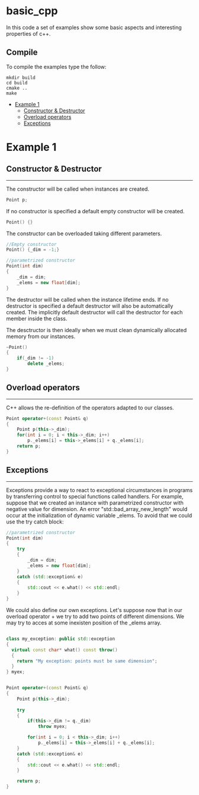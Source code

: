 # basic_cpp

In this code a set of examples show some basic aspects and interesting properties of c++.

Compile
-------
To compile the examples type the follow:

```
mkdir build
cd build
cmake ..
make
```

- [Example 1](#example-1)
  - [Constructor & Destructor](#constructor-&-destructor)
  - [Overload operators](#overload-operators)
  - [Exceptions](#Exceptions)

# Example 1

## Constructor & Destructor
---------------------------

The constructor will be called when instances are created. 
```cpp
Point p;
```

If no constructor is specified a default empty constructor will be created.
```cpp
Point() {}
```

The constructor can be overloaded taking different parameters.
```cpp
//Empty constructor
Point() {_dim = -1;}

//parametrized constructor
Point(int dim)
{
	_dim = dim;
	_elems = new float[dim];
}
```

The destructor will be called when the instance lifetime ends. 
If no destructor is specified a default destructor will also be automatically created.
The implicitly default destructor will call the destructor for each member inside the class. 

The desctructor is then ideally when we must clean dynamically allocated memory from our instances.
```cpp
~Point()
{
	if(_dim != -1)
		delete _elems;
}
```


## Overload operators
---------------------
C++ allows the re-definition of the operators adapted to our classes.

```cpp
Point operator+(const Point& q) 
{
	Point p(this->_dim);
    for(int i = 0; i < this->_dim; i++)
    	p._elems[i] = this->_elems[i] + q._elems[i];
    return p;
}
```


## Exceptions
-------------
Exceptions provide a way to react to exceptional circumstances in programs by transferring control to special functions called handlers.
For example, suppose that we created an instance with parametrized constructor with negative value for dimension. 
An error "std::bad_array_new_length" would occur at the initialization of dynamic variable _elems. To avoid that we could use
the try catch block: 

```cpp
//parametrized constructor
Point(int dim)
{
	try
	{
		_dim = dim;
		_elems = new float[dim];
	}
	catch (std::exception& e)
	{
		std::cout << e.what() << std::endl;
	}
}
```

We could also define our own exceptions. Let's suppose now that in our overload operator + we try to add two points of different dimensions.
We may try to acces at some inexisten position of the _elems array. 

```cpp

class my_exception: public std::exception
{
  virtual const char* what() const throw()
  {
    return "My exception: points must be same dimension";
  }
} myex;


Point operator+(const Point& q) 
{
	Point p(this->_dim);
			
    try
	{
		if(this->_dim != q._dim)
			throw myex;

		for(int i = 0; i < this->_dim; i++)
			p._elems[i] = this->_elems[i] + q._elems[i];					
	}
	catch (std::exception& e)
	{
		std::cout << e.what() << std::endl;
	}

	return p;
}
```

